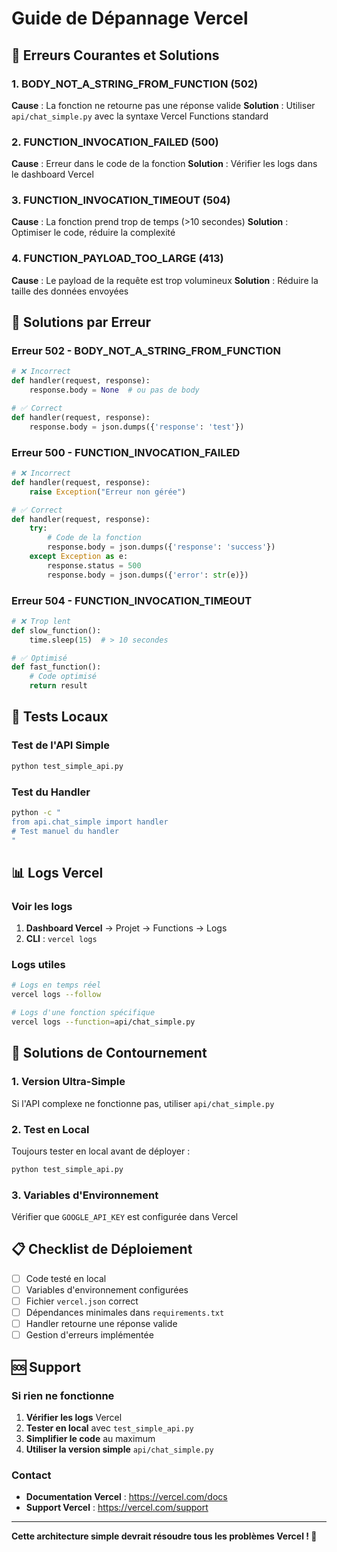 # Guide de Dépannage Vercel

## 🚨 Erreurs Courantes et Solutions

### 1. BODY_NOT_A_STRING_FROM_FUNCTION (502)
**Cause** : La fonction ne retourne pas une réponse valide
**Solution** : Utiliser `api/chat_simple.py` avec la syntaxe Vercel Functions standard

### 2. FUNCTION_INVOCATION_FAILED (500)
**Cause** : Erreur dans le code de la fonction
**Solution** : Vérifier les logs dans le dashboard Vercel

### 3. FUNCTION_INVOCATION_TIMEOUT (504)
**Cause** : La fonction prend trop de temps (>10 secondes)
**Solution** : Optimiser le code, réduire la complexité

### 4. FUNCTION_PAYLOAD_TOO_LARGE (413)
**Cause** : Le payload de la requête est trop volumineux
**Solution** : Réduire la taille des données envoyées

## 🔧 Solutions par Erreur

### Erreur 502 - BODY_NOT_A_STRING_FROM_FUNCTION
```python
# ❌ Incorrect
def handler(request, response):
    response.body = None  # ou pas de body

# ✅ Correct
def handler(request, response):
    response.body = json.dumps({'response': 'test'})
```

### Erreur 500 - FUNCTION_INVOCATION_FAILED
```python
# ❌ Incorrect
def handler(request, response):
    raise Exception("Erreur non gérée")

# ✅ Correct
def handler(request, response):
    try:
        # Code de la fonction
        response.body = json.dumps({'response': 'success'})
    except Exception as e:
        response.status = 500
        response.body = json.dumps({'error': str(e)})
```

### Erreur 504 - FUNCTION_INVOCATION_TIMEOUT
```python
# ❌ Trop lent
def slow_function():
    time.sleep(15)  # > 10 secondes

# ✅ Optimisé
def fast_function():
    # Code optimisé
    return result
```

## 🧪 Tests Locaux

### Test de l'API Simple
```bash
python test_simple_api.py
```

### Test du Handler
```bash
python -c "
from api.chat_simple import handler
# Test manuel du handler
"
```

## 📊 Logs Vercel

### Voir les logs
1. **Dashboard Vercel** → Projet → Functions → Logs
2. **CLI** : `vercel logs`

### Logs utiles
```bash
# Logs en temps réel
vercel logs --follow

# Logs d'une fonction spécifique
vercel logs --function=api/chat_simple.py
```

## 🔄 Solutions de Contournement

### 1. Version Ultra-Simple
Si l'API complexe ne fonctionne pas, utiliser `api/chat_simple.py`

### 2. Test en Local
Toujours tester en local avant de déployer :
```bash
python test_simple_api.py
```

### 3. Variables d'Environnement
Vérifier que `GOOGLE_API_KEY` est configurée dans Vercel

## 📋 Checklist de Déploiement

- [ ] Code testé en local
- [ ] Variables d'environnement configurées
- [ ] Fichier `vercel.json` correct
- [ ] Dépendances minimales dans `requirements.txt`
- [ ] Handler retourne une réponse valide
- [ ] Gestion d'erreurs implémentée

## 🆘 Support

### Si rien ne fonctionne
1. **Vérifier les logs** Vercel
2. **Tester en local** avec `test_simple_api.py`
3. **Simplifier le code** au maximum
4. **Utiliser la version simple** `api/chat_simple.py`

### Contact
- **Documentation Vercel** : https://vercel.com/docs
- **Support Vercel** : https://vercel.com/support

---

**Cette architecture simple devrait résoudre tous les problèmes Vercel ! 🚀** 